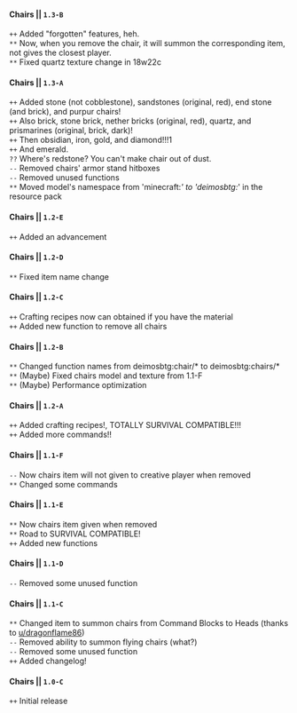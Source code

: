 #### Chairs || `1.3-B`    
`++` Added "forgotten" features, heh.    
`**` Now, when you remove the chair, it will summon the corresponding item, not gives the closest player.    
`**` Fixed quartz texture change in 18w22c    
    
#### Chairs || `1.3-A`    
`++` Added stone (not cobblestone), sandstones (original, red), end stone (and brick), and purpur chairs!    
`++` Also brick, stone brick, nether bricks (original, red), quartz, and prismarines (original, brick, dark)!    
`++` Then obsidian, iron, gold, and diamond!!!1    
`++` And emerald.    
`??` Where's redstone? You can't make chair out of dust.    
`--` Removed chairs' armor stand hitboxes    
`--` Removed unused functions    
`**` Moved model's namespace from 'minecraft:*' to 'deimosbtg:*' in the resource pack    
    
#### Chairs || `1.2-E`    
`++` Added an advancement    
    
#### Chairs || `1.2-D`    
`**` Fixed item name change    
    
#### Chairs || `1.2-C`    
`++` Crafting recipes now can obtained if you have the material    
`++` Added new function to remove all chairs    
    
#### Chairs || `1.2-B`    
`**` Changed function names from deimosbtg:chair/* to deimosbtg:chairs/*    
`**` (Maybe) Fixed chairs model and texture from 1.1-F    
`**` (Maybe) Performance optimization    
    
#### Chairs || `1.2-A`    
`++` Added crafting recipes!, TOTALLY SURVIVAL COMPATIBLE!!!    
`++` Added more commands!!    
    
#### Chairs || `1.1-F`    
`--` Now chairs item will not given to creative player when removed    
`**` Changed some commands    
    
#### Chairs || `1.1-E`    
`**` Now chairs item given when removed    
`**` Road to SURVIVAL COMPATIBLE!    
`++` Added new functions    
    
#### Chairs || `1.1-D`    
`--` Removed some unused function    
    
#### Chairs || `1.1-C`    
`**` Changed item to summon chairs from Command Blocks to Heads (thanks to [u/dragonflame86](http://reddit.com/u/dragonflame86))    
`--` Removed ability to summon flying chairs (what?)    
`--` Removed some unused function    
`++` Added changelog!    
    
#### Chairs || `1.0-C`    
`++` Initial release    
